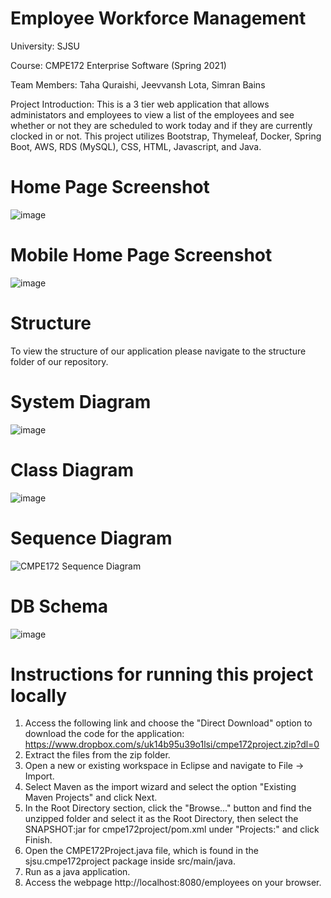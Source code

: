 # Employee Workforce Management
University: SJSU

Course: CMPE172 Enterprise Software (Spring 2021)

Team Members: Taha Quraishi, Jeevvansh Lota, Simran Bains

Project Introduction: This is a 3 tier web application that allows administators and employees to view a list of the employees and see whether or not they are scheduled to work today and if they are currently clocked in or not. This project utilizes Bootstrap, Thymeleaf, Docker, Spring Boot, AWS, RDS (MySQL), CSS, HTML, Javascript, and Java.

# Home Page Screenshot
![image](https://user-images.githubusercontent.com/56938902/117729995-850c6d80-b1a0-11eb-8bcf-0b08593aa6e9.png)

# Mobile Home Page Screenshot
![image](https://user-images.githubusercontent.com/56938902/117730096-ac633a80-b1a0-11eb-9924-5868df97bae1.png)


# Structure
To view the structure of our application please navigate to the structure folder of our repository.


# System Diagram
![image](https://user-images.githubusercontent.com/56938902/117731645-55ab3000-b1a3-11eb-8d88-e42ede37017f.png)


# Class Diagram
![image](https://user-images.githubusercontent.com/56938902/117731632-50e67c00-b1a3-11eb-912b-04e5e945b4c1.png)


# Sequence Diagram
![CMPE172 Sequence Diagram](https://user-images.githubusercontent.com/25395914/117732921-8ab88200-b1a5-11eb-93fd-311616f2825a.png)


# DB Schema
![image](https://user-images.githubusercontent.com/56938902/117731760-89865580-b1a3-11eb-8816-b5210e86a08d.png)


# Instructions for running this project locally
1. Access the following link and choose the "Direct Download" option to download the code for the application: https://www.dropbox.com/s/uk14b95u39o1lsi/cmpe172project.zip?dl=0
2. Extract the files from the zip folder.
3. Open a new or existing workspace in Eclipse and navigate to File -> Import.
4. Select Maven as the import wizard and select the option "Existing Maven Projects" and click Next.
5. In the Root Directory section, click the "Browse..." button and find the unzipped folder and select it as the Root Directory, then select the SNAPSHOT:jar for cmpe172project/pom.xml under "Projects:" and click Finish.
6. Open the CMPE172Project.java file, which is found in the sjsu.cmpe172project package inside src/main/java.
7. Run as a java application.
8. Access the webpage http://localhost:8080/employees on your browser.

